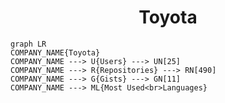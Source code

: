 <h1 align="center">Toyota</h1>

```mermaid
graph LR
COMPANY_NAME{Toyota}
COMPANY_NAME ---> U{Users} ---> UN[25]
COMPANY_NAME ---> R{Repositories} ---> RN[490]
COMPANY_NAME ---> G{Gists} ---> GN[11]
COMPANY_NAME ---> ML{Most Used<br>Languages}
```
